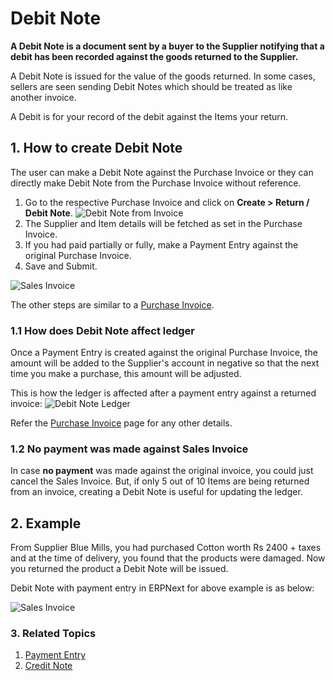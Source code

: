 <!-- add-breadcrumbs -->
# Debit Note

**A Debit Note is a document sent by a buyer to the Supplier notifying that a debit has been recorded against the goods returned to the Supplier.**

A Debit Note is issued for the value of the goods returned. In some cases, sellers are seen sending Debit Notes which should be treated as like another invoice.

A Debit is for your record of the debit against the Items your return.

## 1. How to create Debit Note

The user can make a Debit Note against the Purchase Invoice or they can directly make Debit Note from the Purchase Invoice without reference.

1. Go to the respective Purchase Invoice and click on **Create > Return / Debit Note**.
 ![Debit Note from Invoice](/docs/v12/assets/img/accounts/debit-note-from-invoice.png)
1. The Supplier and Item details will be fetched as set in the Purchase Invoice.
1. If you had paid partially or fully, make a Payment Entry against the original Purchase Invoice.
1. Save and Submit.
 <img class="screenshot" alt="Sales Invoice" src="{{docs_base_url}}/v12/assets/img/accounts/debit-note.png">

The other steps are similar to a [Purchase Invoice](/docs/v12/user/manual/en/accounts/purchase-invoice).


### 1.1 How does Debit Note affect ledger
Once a Payment Entry is created against the original Purchase Invoice, the amount will be added to the Supplier's account in negative so that the next time you make a purchase, this amount will be adjusted.

This is how the ledger is affected after a payment entry against a returned invoice:
![Debit Note Ledger](/docs/v12/assets/img/accounts/debit-note-ledger.png)

Refer the [Purchase Invoice](/docs/v12/user/manual/en/accounts/purchase-invoice) page for any other details.

### 1.2 No payment was made against Sales Invoice
In case **no payment** was made against the original invoice, you could just cancel the Sales Invoice. But, if only 5 out of 10 Items are being returned from an invoice, creating a Debit Note is useful for updating the ledger.

## 2. Example
From Supplier Blue Mills, you had purchased Cotton worth Rs 2400 + taxes and at the time of delivery, you found that the products were damaged. Now you returned the product a Debit Note will be issued.

Debit Note with payment entry in ERPNext for above example is as below:

<img class="screenshot" alt="Sales Invoice" src="{{docs_base_url}}/v12/assets/img/accounts/debit_note_example1.gif">

### 3. Related Topics
1. [Payment Entry](/docs/v12/user/manual/en/accounts/payment-entry)
1. [Credit Note](/docs/v12/user/manual/en/accounts/credit-note)
